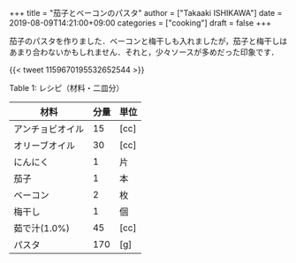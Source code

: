 +++
title = "茄子とベーコンのパスタ"
author = ["Takaaki ISHIKAWA"]
date = 2019-08-09T14:21:00+09:00
categories = ["cooking"]
draft = false
+++

茄子のパスタを作りました．ベーコンと梅干しも入れましたが，茄子と梅干しはあまり合わないかもしれません．それと，少々ソースが多めだった印象です．

{{< tweet 1159670195532652544 >}}

<div class="table-caption">
  <span class="table-number">Table 1</span>:
  レシピ（材料・二皿分）
</div>

| 材料      | 分量 | 単位 |
|---------|----|----|
| アンチョビオイル | 15  | [cc] |
| オリーブオイル | 30  | [cc] |
| にんにく  | 1   | 片   |
| 茄子      | 1   | 本   |
| ベーコン  | 2   | 枚   |
| 梅干し    | 1   | 個   |
| 茹で汁(1.0%) | 45  | [cc] |
| パスタ    | 170 | [g]  |
